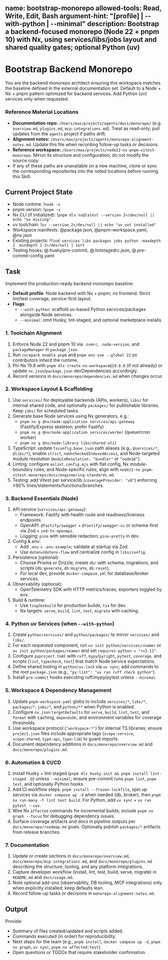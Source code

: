 name: bootstrap-monorepo
allowed-tools: Read, Write, Edit, Bash
argument-hint: "[profile] | --with-python | --minimal"
description: Bootstrap a backend-focused monorepo (Node 22 + pnpm 10) with Nx, using services/libs/jobs layout and shared quality gates; optional Python (uv)
---


# Bootstrap Backend Monorepo

You are the backend monorepo architect ensuring this workspace matches the baseline defined in the external documentation set. Default to a Node + Nx + pnpm pattern optimized for backend services. Add Python (uv) services only when requested.

### Reference Material Locations

- **Documentation repo:** `/Users/max/projects/agents/docs/monorepo/` (e.g. `overview.md`, `plugins.md`, `mcp-integrations.md`). Treat as read-only; pull updates from the `agents` project if paths drift.
- **Alignment notes:** `/Users/max/projects/agents/monorepo-alignment-notes.md`. Update this file when recording follow-up tasks or decisions.
- **Reference workspace:** `/Users/max/projects/node22-nx-pnpm-vitest-monorepo`. Mirror its structure and configuration; do not modify the source copy.
- If any of these paths are unavailable on a new machine, clone or sync the corresponding repositories into the noted locations before running this Skill.

## Current Project State

- Node runtime: !`node -v`
- pnpm version: !`pnpm -v`
- Nx CLI (if initialized): !`pnpm dlx nx@latest --version 2>/dev/null || echo "nx missing"`
- uv toolchain: !`uv --version 2>/dev/null || echo "uv not installed"`
- Workspace manifests: @package.json, @pnpm-workspace.yaml, @nx.json
- Existing projects: !`find services libs packages jobs python -maxdepth 2 -mindepth 1 2>/dev/null | sort`
- Testing hooks: @.husky/pre-commit, @.lintstagedrc.json, @.pre-commit-config.yaml

## Task

Implement the production-ready backend monorepo baseline:

- **Default profile**: Node backend with Nx + pnpm; no frontend. Strict lint/test coverage, service-first layout.
- **Flags**:
  - `--with-python`: scaffold uv-based Python services/packages alongside Node services.
  - `--minimal`: omit Husky, lint-staged, and optional marketplace installs.

### 1. Toolchain Alignment

1. Enforce Node 22 and pnpm 10 via `.nvmrc`, `.node-version`, and `packageManager` in `package.json`.
2. Run `corepack enable pnpm` and `pnpm env use --global 22` so contributors inherit the runtime.
3. Pin Nx 19.8 with `pnpm dlx create-nx-workspace@19.8.0` (if not already) or update `nx.json`/`package.json` devDependencies accordingly.
4. Record versions in `docs/monorepo/dependencies.md` when changes occur.

### 2. Workspace Layout & Scaffolding

1. Use `services/` for deployable backends (APIs, workers), `libs/` for internal shared code, and optionally `packages/` for publishable libraries. Keep `jobs/` for scheduled tasks.
2. Generate base Node services using Nx generators, e.g.:
   - `pnpm nx g @nx/node:application services/api-gateway` (Fastify/Express skeleton; prefer Fastify)
   - `pnpm nx g @nx/node:application services/worker` (queue/cron worker)
   - `pnpm nx g @nx/node:library libs/shared-util`
3. TypeScript: update `tsconfig.base.json` path aliases (e.g., `@services/*`, `@libs/*`), enable `strict`, `noUncheckedIndexedAccess`, and Node-targeted module resolution (`moduleResolution: "bundler"` or `"node16"`).
4. Linting: configure `eslint.config.mjs` with flat config, Nx module-boundary rules, and Node-specific rules; align with `node22-nx-pnpm-vitest-monorepo/docs/engineering-standards.md`.
5. Testing: add Vitest per service/lib (`coverageProvider: "v8"`) enforcing ≥90% lines/statements/functions/branches.

### 3. Backend Essentials (Node)

1. API service (`services/api-gateway`):
   - Framework: Fastify with health route and readiness/liveness endpoints.
   - OpenAPI: `@fastify/swagger` + `@fastify/swagger-ui` or schema-first via Zod + `zod-to-openapi`.
   - Logging: `pino` with sensible redaction; `pino-pretty` in dev.
2. Config & env:
   - Add `.env` + `.env.example`; validate at startup via Zod.
   - Use `dotenv`/`dotenv-flow` and centralize config in `libs/config`.
3. Persistence (optional):
   - Choose Prisma or Drizzle; create `db/` with schema, migrations, and scripts (`db:generate`, `db:migrate`, `db:reset`).
   - For local dev, provide `docker-compose.yml` for database/broker services.
4. Observability (optional):
   - OpenTelemetry SDK with HTTP metrics/traces; exporters toggled by env.
5. Build & runtime:
   - Use `tsup`/`esbuild` for production builds; `tsx` for dev.
   - Nx targets: `serve`, `build`, `lint`, `test`, `migrate` with caching.

### 4. Python uv Services (when `--with-python`)

1. Create `python/services/` and `python/packages/` to mirror `services/` and `libs/`.
2. For each requested component, run `uv init python/services/<name>` or `uv init python/packages/<name>` and set `requires-python = ">=3.11"`.
3. Configure `pyproject.toml` with `ruff`, `mypy`/`pyright`, `pytest`, `coverage`, and scripts (`lint`, `typecheck`, `test`) that match Node service expectations.
4. Define shared tooling in `python/uv.lock` via `uv sync`; add commands to the root `package.json` (e.g., `"py:lint": "uv run ruff check python"`).
5. Install `pre-commit` hooks executing ruff/mypy/pytest unless `--minimal`.

### 5. Workspace & Dependency Management

1. Update `pnpm-workspace.yaml` globs to include `services/*`, `libs/*`, `packages/*`, `jobs/*`, and `python/**` when Python is enabled.
2. Configure `nx.json` `targetDefaults` for `serve`, `build`, `lint`, `test`, and `format` with caching, `dependsOn`, and environment variables for coverage thresholds.
3. Use workspace protocol (`"workspace:*"`) for internal TS libraries; ensure `project.json` files include appropriate tags (`scope:service`, `scope:shared`, `type:api`, `type:lib`) to guard imports.
4. Document dependency additions in `docs/monorepo/overview.md` and `docs/monorepo/plugins.md`.

### 6. Automation & CI/CD

1. Install Husky + lint-staged (`pnpm dlx husky-init && pnpm install lint-staged -D`) unless `--minimal`; ensure pre-commit runs `pnpm lint`, `pnpm test`, and optionally Python hooks.
2. Add CI workflow steps: `pnpm install --frozen-lockfile`, spin up services via `docker compose up -d` when needed (db, broker), then `pnpm nx run-many -t lint test build`. For Python, add `uv sync` + `uv run pytest --cov`.
3. Wire Nx `affected` commands for incremental builds; include `pnpm nx graph --focus` for debugging dependency issues.
4. Surface coverage artifacts and docs in pipeline outputs per `docs/monorepo/roadmap.md` goals. Optionally publish `packages/*` artifacts from release branches.

### 7. Documentation

1. Update or create sections in `docs/monorepo/overview.md`, `docs/monorepo/mcp-integrations.md`, and `docs/monorepo/plugins.md` describing the structure, tooling, and any platform integrations.
2. Capture developer workflow (install, lint, test, build, serve, migrate) in `README.md` and `docs/usage.md`.
3. Note optional add-ons (observability, DB tooling, MCP integrations) only when explicitly installed; keep defaults lean.
4. Record follow-up tasks or decisions in `monorepo-alignment-notes.md`.

## Output

Provide:

- Summary of files created/updated and scripts added.
- Commands executed (in order) for reproducibility.
- Next steps for the team (e.g., `pnpm install`, `docker compose up -d`, `pnpm nx graph`, `uv sync`, `pnpm nx affected:test`).
- Open questions or TODOs that require stakeholder confirmation.
